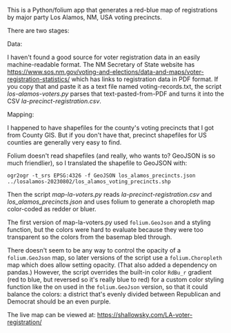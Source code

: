 This is a Python/folium app that generates a red-blue map of registrations
by major party Los Alamos, NM, USA voting precincts.

There are two stages:

Data:

I haven't found a good source for voter registration data in an
easily machine-readable format. The NM Secretary of State website has
https://www.sos.nm.gov/voting-and-elections/data-and-maps/voter-registration-statistics/
which has links to registration data in PDF format. If you copy that
and paste it as a text file named voting-records.txt, the script
*los-alamos-voters.py* parses that text-pasted-from-PDF and turns it
into the CSV *la-precinct-registration.csv*.

Mapping:

I happened to have shapefiles for the county's voting precincts that I
got from County GIS. But if you don't have that, precinct shapefiles for
US counties are generally very easy to find.

Folium doesn't read shapefiles (and really, who wants to? GeoJSON is
so much friendlier), so I translated the shapefile to GeoJSON with:
```
ogr2ogr -t_srs EPSG:4326 -f GeoJSON los_alamos_precincts.json ../losalamos-20230802/los_alamos_voting_precincts.shp
```

Then the script *map-la-voters.py* reads *la-precinct-registration.csv*
and *los_alamos_precincts.json* and uses folium to generate a choropleth
map color-coded as redder or bluer.

The first version of map-la-voters.py used `folium.GeoJson` and a styling
function, but the colors were hard to evaluate because they were too
transparent so the colors from the basemap bled through.

There doesn't seem to be any way to control the opacity of a
`folium.GeoJson` map, so later versions of the script use a
`folium.Choropleth` map which does allow setting opacity.
(That also added a dependency on pandas.)
However, the script overrides the built-in color `RdBu_r` gradient
(red to blue, but reversed so it's really blue to red)
for a custom color styling function like the on used in the
`folium.GeoJson` version, so that it could balance the colors:
a district that's evenly divided between Republican and Democrat
should be an even purple.

The live map can be viewed at:
https://shallowsky.com/LA-voter-registration/
